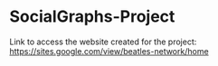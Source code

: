 # SocialGraphs-Project

Link to access the website created for the project: https://sites.google.com/view/beatles-network/home
